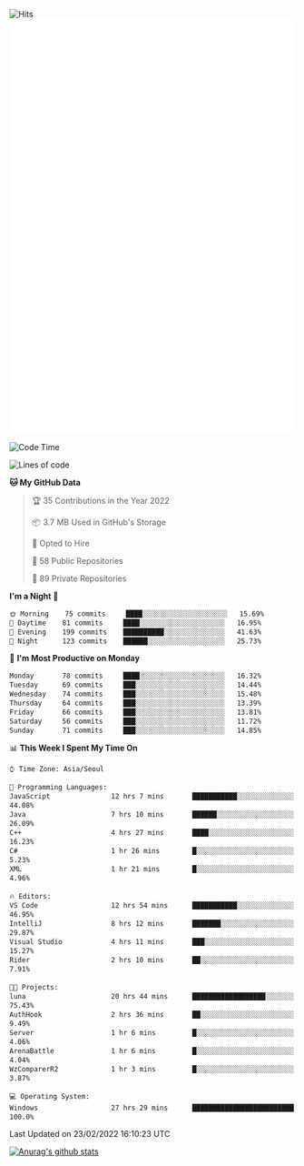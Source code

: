 ![Hits](https://hits.seeyoufarm.com/api/count/incr/badge.svg?url=https%3A%2F%2Fgithub.com%2Fkokose1234&count_bg=%2379C83D&title_bg=%23555555&icon=apple.svg&icon_color=%23E7E7E7&title=hits&edge_flat=false)
<br/>
![Metrics](https://github.com/kokose1234/kokose1234/blob/main/github-metrics.svg)

<!--START_SECTION:waka-->
![Code Time](http://img.shields.io/badge/Code%20Time-501%20hrs%202%20mins-blue)

![Lines of code](https://img.shields.io/badge/From%20Hello%20World%20I%27ve%20Written-8%20Million%20lines%20of%20code-blue)

**🐱 My GitHub Data** 

> 🏆 35 Contributions in the Year 2022
 > 
> 📦 3.7 MB Used in GitHub's Storage 
 > 
> 💼 Opted to Hire
 > 
> 📜 58 Public Repositories 
 > 
> 🔑 89 Private Repositories  
 > 
**I'm a Night 🦉** 

```text
🌞 Morning    75 commits     ████░░░░░░░░░░░░░░░░░░░░░   15.69% 
🌆 Daytime    81 commits     ████░░░░░░░░░░░░░░░░░░░░░   16.95% 
🌃 Evening    199 commits    ██████████░░░░░░░░░░░░░░░   41.63% 
🌙 Night      123 commits    ██████░░░░░░░░░░░░░░░░░░░   25.73%

```
📅 **I'm Most Productive on Monday** 

```text
Monday       78 commits     ████░░░░░░░░░░░░░░░░░░░░░   16.32% 
Tuesday      69 commits     ███░░░░░░░░░░░░░░░░░░░░░░   14.44% 
Wednesday    74 commits     ███░░░░░░░░░░░░░░░░░░░░░░   15.48% 
Thursday     64 commits     ███░░░░░░░░░░░░░░░░░░░░░░   13.39% 
Friday       66 commits     ███░░░░░░░░░░░░░░░░░░░░░░   13.81% 
Saturday     56 commits     ███░░░░░░░░░░░░░░░░░░░░░░   11.72% 
Sunday       71 commits     ███░░░░░░░░░░░░░░░░░░░░░░   14.85%

```


📊 **This Week I Spent My Time On** 

```text
⌚︎ Time Zone: Asia/Seoul

💬 Programming Languages: 
JavaScript               12 hrs 7 mins       ███████████░░░░░░░░░░░░░░   44.08% 
Java                     7 hrs 10 mins       ██████░░░░░░░░░░░░░░░░░░░   26.09% 
C++                      4 hrs 27 mins       ████░░░░░░░░░░░░░░░░░░░░░   16.23% 
C#                       1 hr 26 mins        █░░░░░░░░░░░░░░░░░░░░░░░░   5.23% 
XML                      1 hr 21 mins        █░░░░░░░░░░░░░░░░░░░░░░░░   4.96%

🔥 Editors: 
VS Code                  12 hrs 54 mins      ███████████░░░░░░░░░░░░░░   46.95% 
IntelliJ                 8 hrs 12 mins       ███████░░░░░░░░░░░░░░░░░░   29.87% 
Visual Studio            4 hrs 11 mins       ███░░░░░░░░░░░░░░░░░░░░░░   15.27% 
Rider                    2 hrs 10 mins       ██░░░░░░░░░░░░░░░░░░░░░░░   7.91%

🐱‍💻 Projects: 
luna                     20 hrs 44 mins      ██████████████████░░░░░░░   75.43% 
AuthHook                 2 hrs 36 mins       ██░░░░░░░░░░░░░░░░░░░░░░░   9.49% 
Server                   1 hr 6 mins         █░░░░░░░░░░░░░░░░░░░░░░░░   4.06% 
ArenaBattle              1 hr 6 mins         █░░░░░░░░░░░░░░░░░░░░░░░░   4.04% 
WzComparerR2             1 hr 3 mins         █░░░░░░░░░░░░░░░░░░░░░░░░   3.87%

💻 Operating System: 
Windows                  27 hrs 29 mins      █████████████████████████   100.0%

```


 Last Updated on 23/02/2022 16:10:23 UTC
<!--END_SECTION:waka-->

[![Anurag's github stats](https://github-readme-stats.vercel.app/api?username=kokose1234&theme=dracula)](https://github.com/anuraghazra/github-readme-stats)



	
